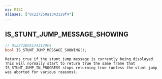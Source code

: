 ```yaml
---
ns: MISC
aliases: ["0x2272b0a1343129f4"]
---
```

## IS_STUNT_JUMP_MESSAGE_SHOWING

```c
// 0x2272B0A1343129F4
bool IS_STUNT_JUMP_MESSAGE_SHOWING();
```

```
Returns true if the stunt jump message is currently being displayed. This will normally start to return true the same frame that IS_STUNT_JUMP_IN_PROGRESS stops returning true (unless the stunt jump was aborted for various reasons).
```
